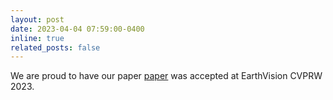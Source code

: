 ```yaml
---
layout: post
date: 2023-04-04 07:59:00-0400
inline: true
related_posts: false
---
```


We are proud to have our paper <a href="https://arxiv.org/abs/2303.05879">paper</a> was accepted at EarthVision CVPRW 2023.
